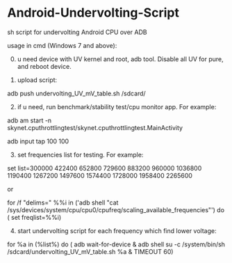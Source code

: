 # Android-Undervolting-Script
sh script for undervolting Android CPU over ADB

 usage in cmd (Windows 7 and above):
 
  0) u need device with UV kernel and root, adb tool. Disable all UV for pure, and reboot device.
  
  1) upload script:
  
  adb push undervolting_UV_mV_table.sh /sdcard/
  
  2) if u need, run benchmark/stability test/cpu monitor app. For example:
  
  adb am start -n skynet.cputhrottlingtest/skynet.cputhrottlingtest.MainActivity
  
  adb input tap 100 100
  
  3) set frequencies list for testing. For example:
  
  set list=300000 422400 652800 729600 883200 960000 1036800 1190400 1267200 1497600 1574400 1728000 1958400 2265600
  
  or
  
  for /f "delims=" %%i in ('adb shell "cat /sys/devices/system/cpu/cpu0/cpufreq/scaling_available_frequencies"') do ( set freqlist=%%i)
  
  4) start undervolting script for each frequency which find lower voltage:
  
  for %a in (%list%) do ( adb wait-for-device & adb shell su -c /system/bin/sh /sdcard/undervolting_UV_mV_table.sh %a & TIMEOUT 60)
